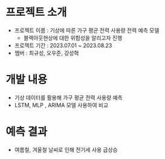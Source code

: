 # 프로젝트 소개
- 프로젝트 이름 :  기상에 따른 가구 평균 전력 사용량 전력 예측 모델
    - 블랙아웃현상에 대한 위험성을 알리고자 진행
- 프로젝트 기간 : 2023.07.01 ~ 2023.08.23
- 멤버 : 최규성, 오우준, 강성혁

# 개발 내용
- 기상 데이터를 활용해 가구 평균 전력 사용량 예측
- LSTM, MLP , ARIMA 모델 사용하여 비교

# 예측 결과
- 여름철, 겨울철 날씨로 인해 전기세 사용 급상승 
